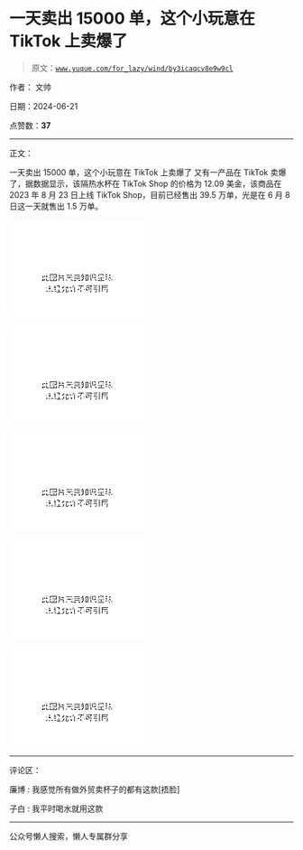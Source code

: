 # 一天卖出 15000 单，这个小玩意在 TikTok 上卖爆了

> 原文：[`www.yuque.com/for_lazy/wind/by3icaqcv8e9w9cl`](https://www.yuque.com/for_lazy/wind/by3icaqcv8e9w9cl)

作者： 文帅

日期：2024-06-21

点赞数：**37**

* * *

正文：

一天卖出 15000 单，这个小玩意在 TikTok 上卖爆了 又有一产品在 TikTok 卖爆了，据数据显示，该隔热水杯在 TikTok
Shop 的价格为 12.09 美金，该商品在 2023 年 8 月 23 日上线 TikTok Shop，目前已经售出 39.5 万单，光是在 6 月 8 日这一天就售出 1.5 万单。

![](img/145ca363dbd90d1260566b5e3135465d.png "None")

![](img/d9d29e31cc907f08cf5f2014c1a3e432.png "None")

![](img/a96a5d9a4cd94ea94a6ccfa836a8d0cf.png "None")

![](img/fa24dc3eba366f1cc5ec6b1e4f868ed7.png "None")

![](img/81722c84fb9b88559d0cac79a87f62b3.png "None")

* * *

评论区：

廉博 : 我感觉所有做外贸卖杯子的都有这款[捂脸]

子白 : 我平时喝水就用这款

* * *

公众号懒人搜索，懒人专属群分享